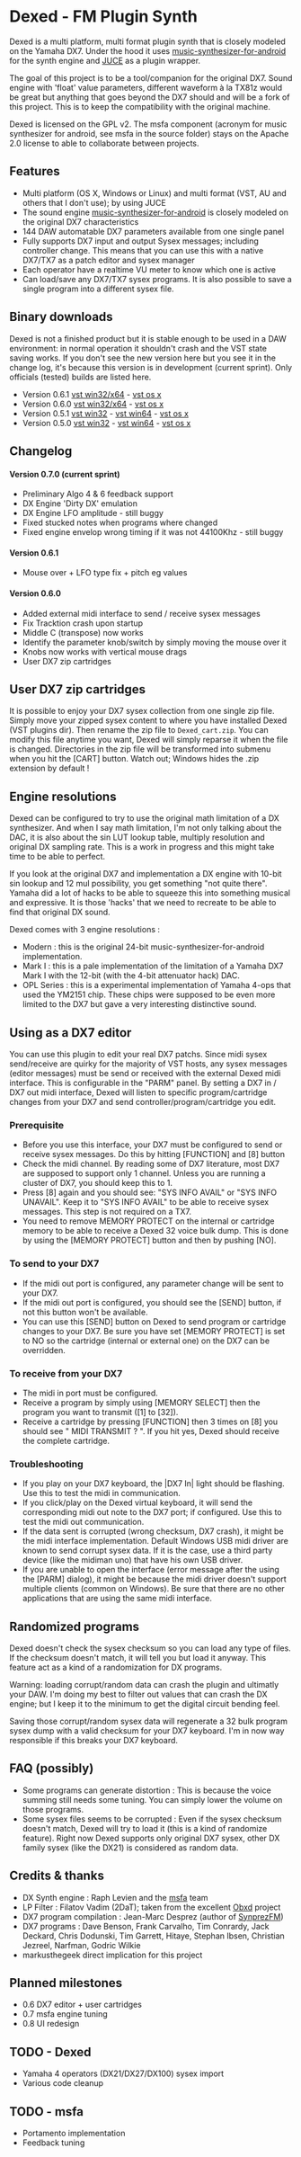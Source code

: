 Dexed - FM Plugin Synth
=======================

Dexed is a multi platform, multi format plugin synth that is closely modeled on the Yamaha DX7. 
Under the hood it uses [music-synthesizer-for-android](https://code.google.com/p/music-synthesizer-for-android) 
for the synth engine and [JUCE](http://wwww.juce.com) as a plugin wrapper.

The goal of this project is to be a tool/companion for the original DX7. Sound engine 
with 'float' value parameters, different waveform à la TX81z would be great but anything that 
goes beyond the DX7 should and will be a fork of this project. This is to keep the compatibility with
the original machine.

Dexed is licensed on the GPL v2. The msfa component (acronym for music synthesizer for android, see msfa 
in the source folder) stays on the Apache 2.0 license to able to collaborate between projects.

Features
--------
* Multi platform (OS X, Windows or Linux) and multi format (VST, AU and others that I don't use); by using JUCE
* The sound engine [music-synthesizer-for-android](https://code.google.com/p/music-synthesizer-for-android) is closely modeled on the original DX7 characteristics
* 144 DAW automatable DX7 parameters available from one single panel
* Fully supports DX7 input and output Sysex messages; including controller change. This means that you can use this with a native DX7/TX7 as a patch editor and sysex manager
* Each operator have a realtime VU meter to know which one is active
* Can load/save any DX7/TX7 sysex programs. It is also possible to save a single program into a different sysex file.

Binary downloads
----------------
Dexed is not a finished product but it is stable enough to be used in a DAW environment: 
in normal operation it shouldn't crash and the VST state saving works. If you don't see the 
new version here but you see it in the change log, it's because this version is in development 
(current sprint). Only officials (tested) builds are listed here.

* Version 0.6.1 [vst win32/x64](http://le-son666.com/software/dexed/dexed-0.6.1-win.zip) - [vst os x](http://le-son666.com/software/dexed/dexed-0.6.1-osx.vst.zip)
* Version 0.6.0 [vst win32/x64](http://le-son666.com/software/dexed/dexed-0.6.0-win.zip) - [vst os x](http://le-son666.com/software/dexed/dexed-0.6.0-osx.vst.zip)
* Version 0.5.1 [vst win32](http://le-son666.com/software/dexed/dexed-0.5.1-win32.zip) - [vst win64](http://le-son666.com/software/dexed/dexed-0.5.1-win64.zip) - [vst os x](http://le-son666.com/software/dexed/dexed-0.5.1-osx.vst.zip)
* Version 0.5.0 [vst win32](http://le-son666.com/software/dexed/dexed-0.5.0a-win32.zip) - [vst win64](http://le-son666.com/software/dexed/dexed-0.5.0a-win64.zip) - [vst os x](http://le-son666.com/software/dexed/dexed-0.5.0-osx.vst.zip)

Changelog
---------
#### Version 0.7.0 (current sprint)
* Preliminary Algo 4 & 6 feedback support
* DX Engine 'Dirty DX' emulation
* DX Engine LFO amplitude - still buggy
* Fixed stucked notes when programs where changed
* Fixed engine envelop wrong timing if it was not 44100Khz - still buggy

#### Version 0.6.1
* Mouse over + LFO type fix + pitch eg values

#### Version 0.6.0
* Added external midi interface to send / receive sysex messages
* Fix Tracktion crash upon startup 
* Middle C (transpose) now works
* Identify the parameter knob/switch by simply moving the mouse over it
* Knobs now works with vertical mouse drags
* User DX7 zip cartridges

User DX7 zip cartridges
-----------------------
It is possible to enjoy your DX7 sysex collection from one single zip file. Simply move your zipped
sysex content to where you have installed Dexed (VST plugins dir). Then rename the zip file to 
`Dexed_cart.zip`. You can modify this file anytime you want, Dexed will simply reparse it when the 
file is changed. Directories in the zip file will be transformed into submenu when you hit the 
[CART] button. Watch out; Windows hides the .zip extension by default !

Engine resolutions
------------------
Dexed can be configured to try to use the original math limitation of a DX synthesizer. And when I say
math limitation, I'm not only talking about the DAC, it is also about the sin LUT lookup table, multiply
resolution and original DX sampling rate. This is a work in progress and this might take time to be able
to perfect.

If you look at the original DX7 and implementation a DX engine with 10-bit sin lookup and 12 mul possibility,
you get something "not quite there". Yamaha did a lot of hacks to be able to squeeze this into something 
musical and expressive. It is those 'hacks' that we need to recreate to be able to find that original
DX sound.

Dexed comes with 3 engine resolutions :
* Modern : this is the original 24-bit music-synthesizer-for-android implementation.
* Mark I : this is a pale implementation of the limitation of a Yamaha DX7 Mark I with the 12-bit (with the 4-bit attenuator hack) DAC.
* OPL Series : this is a experimental implementation of Yamaha 4-ops that used the YM2151 chip. These chips were supposed to be even more limited to the DX7 but gave a very interesting distinctive sound.

Using as a DX7 editor
---------------------
You can use this plugin to edit your real DX7 patchs. Since midi sysex send/receive are quirky for the 
majority of VST hosts, any sysex messages (editor messages) must be send or received with the external Dexed
midi interface. This is configurable in the "PARM" panel. By setting a DX7 in / DX7 out midi interface, 
Dexed will listen to specific program/cartridge changes from your DX7 and send controller/program/cartridge
you edit.

### Prerequisite
* Before you use this interface, your DX7 must be configured to send or receive sysex messages. Do this by hitting [FUNCTION] and [8] button 
* Check the midi channel. By reading some of DX7 literature, most DX7 are supposed to support only 1 channel. Unless you are running a cluster of DX7, you should keep this to 1.
* Press [8] again and you should see: "SYS INFO AVAIL" or "SYS INFO UNAVAIL". Keep it to "SYS INFO AVAIL" to be able to receive sysex messages. This step is not required on a TX7.
* You need to remove MEMORY PROTECT on the internal or cartridge memory to be able to receive a Dexed 32 voice bulk dump. This is done by using the [MEMORY PROTECT] button and then by pushing [NO].

### To send to your DX7
* If the midi out port is configured, any parameter change will be sent to your DX7.
* If the midi out port is configured, you should see the [SEND] button, if not this button won't be available.
* You can use this [SEND] button on Dexed to send program or cartridge changes to your DX7. Be sure you have set [MEMORY PROTECT] is set to NO so the cartridge (internal or external one) on the DX7 can be overridden.

### To receive from your DX7
* The midi in port must be configured.
* Receive a program by simply using [MEMORY SELECT] then the program you want to transmit ([1] to [32]).
* Receive a cartridge by pressing [FUNCTION] then 3 times on [8] you should see " MIDI TRANSMIT ? ". If you hit yes, Dexed should receive the complete cartridge.

### Troubleshooting
* If you play on your DX7 keyboard, the |DX7 In| light should be flashing. Use this to test the midi in communication.
* If you click/play on the Dexed virtual keyboard, it will send the corresponding midi out note to the DX7 port; if configured. Use this to test the midi out communication.
* If the data sent is corrupted (wrong checksum, DX7 crash), it might be the midi interface implementation. Default Windows USB midi driver are known to send corrupt sysex data. If it is the case, use a third party device (like the midiman uno) that have his own USB driver.
* If you are unable to open the interface (error message after the using the [PARM] dialog), it might be because the midi driver doesn't support multiple clients (common on Windows). Be sure that there are no other applications that are using the same midi interface. 

Randomized programs
-------------------
Dexed doesn't check the sysex checksum so you can load any type of files. If the checksum doesn't 
match, it will tell you but load it anyway. This feature act as a kind of a randomization 
for DX programs.

Warning: loading corrupt/random data can crash the plugin and ultimatly your DAW. I'm doing my
best to filter out values that can crash the DX engine; but I keep it to the minimum to get the
digital circuit bending feel.

Saving those corrupt/random sysex data will regenerate a 32 bulk program sysex dump with a 
valid checksum for your DX7 keyboard. I'm in now way responsible if this breaks your DX7 keyboard.

FAQ (possibly)
--------------
* Some programs can generate distortion : This is because the voice summing still needs some tuning. You can simply lower the volume on those programs.
* Some sysex files seems to be corrupted : Even if the sysex checksum doesn't match, Dexed will try to load it (this is a kind of randomize feature). Right now Dexed supports only original DX7 sysex, other DX family sysex (like the DX21) is considered as random data.

Credits & thanks
----------------
* DX Synth engine : Raph Levien and the [msfa](https://code.google.com/p/music-synthesizer-for-android) team 
* LP Filter : Filatov Vadim (2DaT); taken from the excellent [Obxd](https://obxd.wordpress.com) project
* DX7 program compilation : Jean-Marc Desprez (author of [SynprezFM](http://www.synprez.com/SynprezFM)) 
* DX7 programs : Dave Benson, Frank Carvalho, Tim Conrardy, Jack Deckard, Chris Dodunski, Tim Garrett, Hitaye, Stephan Ibsen, Christian Jezreel, Narfman, Godric Wilkie
* markusthegeek direct implication for this project

Planned milestones 
------------------
* 0.6 DX7 editor + user cartridges
* 0.7 msfa engine tuning
* 0.8 UI redesign

TODO - Dexed 
------------
* Yamaha 4 operators (DX21/DX27/DX100) sysex import
* Various code cleanup

TODO - msfa
-----------
* Portamento implementation
* Feedback tuning